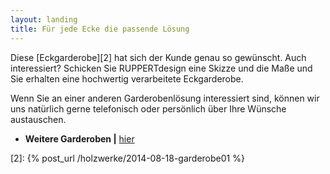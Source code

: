 ```yaml
---
layout: landing
title: Für jede Ecke die passende Lösung
---
```


Diese [Eckgarderobe][2] hat sich der Kunde genau so gewünscht. Auch interessiert?
Schicken Sie RUPPERTdesign eine Skizze und die Maße und Sie erhalten eine hochwertig verarbeitete Eckgarderobe.

Wenn Sie an einer anderen Garderobenlösung interessiert sind, können wir uns natürlich gerne telefonisch oder persönlich über Ihre Wünsche austauschen.

- **Weitere Garderoben \|** <a href="{{ site.baseurl }}/holzwerke/#garderoben">hier</a>

[2]: {% post_url /holzwerke/2014-08-18-garderobe01 %}
